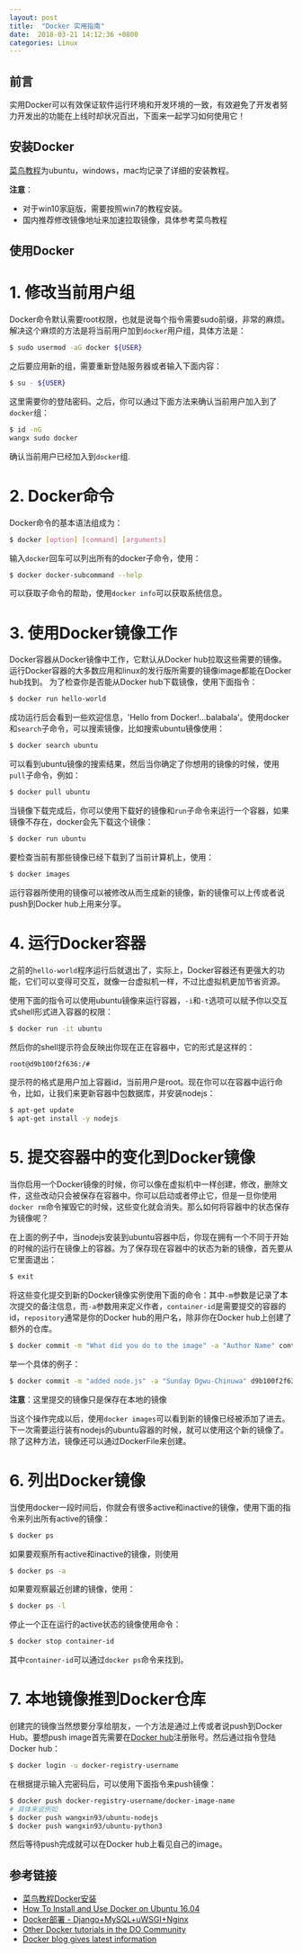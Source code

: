 ```yaml
---
layout: post
title:  "Docker 实用指南"
date:  2018-03-21 14:12:36 +0800
categories: Linux
---
```


## 前言
实用Docker可以有效保证软件运行环境和开发环境的一致，有效避免了开发者努力开发出的功能在上线时却状况百出，下面来一起学习如何使用它！

## 安装Docker
[菜鸟教程](http://www.runoob.com/docker/ubuntu-docker-install.html)为ubuntu，windows，mac均记录了详细的安装教程。

**注意**：
* 对于win10家庭版，需要按照win7的教程安装。
* 国内推荐修改镜像地址来加速拉取镜像，具体参考菜鸟教程

## 使用Docker 
# 1. 修改当前用户组
Docker命令默认需要root权限，也就是说每个指令需要sudo前缀，非常的麻烦。解决这个麻烦的方法是将当前用户加到`docker`用户组，具体方法是：
```bash
$ sudo usermod -aG docker ${USER}
```
之后要应用新的组，需要重新登陆服务器或者输入下面内容：
```bash
$ su - ${USER}
```
这里需要你的登陆密码。之后，你可以通过下面方法来确认当前用户加入到了`docker`组：
```bash
$ id -nG
wangx sudo docker
```
确认当前用户已经加入到`docker`组.

# 2. Docker命令
Docker命令的基本语法组成为：
```bash
$ docker [option] [command] [arguments]
```
输入`docker`回车可以列出所有的docker子命令，使用：
```bash
$ docker docker-subcommand --help
```
可以获取子命令的帮助，使用`docker info`可以获取系统信息。

# 3. 使用Docker镜像工作
Docker容器从Docker镜像中工作，它默认从Docker hub拉取这些需要的镜像。运行Docker容器的大多数应用和linux的发行版所需要的镜像image都能在Docker hub找到。
为了检查你是否能从Docker hub下载镜像，使用下面指令：
```bash
$ docker run hello-world
```
成功运行后会看到一些欢迎信息，'Hello from Docker!...balabala'。使用docker和`search`子命令，可以搜索镜像，比如搜索ubuntu镜像使用：
```bash
$ docker search ubuntu
```
可以看到ubuntu镜像的搜索结果，然后当你确定了你想用的镜像的时候，使用`pull`子命令，例如：
```bash
$ docker pull ubuntu
```
当镜像下载完成后，你可以使用下载好的镜像和`run`子命令来运行一个容器，如果镜像不存在，docker会先下载这个镜像：
```bash
$ docker run ubuntu
```
要检查当前有那些镜像已经下载到了当前计算机上，使用：
```bash
$ docker images
```
运行容器所使用的镜像可以被修改从而生成新的镜像，新的镜像可以上传或者说push到Docker hub上用来分享。

# 4. 运行Docker容器
之前的`hello-world`程序运行后就退出了，实际上，Docker容器还有更强大的功能，它们可以变得可交互，就像一台虚拟机一样，不过比虚拟机更加节省资源。

使用下面的指令可以使用ubuntu镜像来运行容器，`-i`和`-t`选项可以赋予你以交互式shell形式进入容器的权限：
```bash
$ docker run -it ubuntu
```
然后你的shell提示符会反映出你现在正在容器中，它的形式是这样的：
```bash
root@d9b100f2f636:/#
```
提示符的格式是用户加上容器id，当前用户是root。现在你可以在容器中运行命令，比如，让我们来更新容器中包数据库，并安装nodejs：
```bash
$ apt-get update
$ apt-get install -y nodejs
```

# 5. 提交容器中的变化到Docker镜像
当你启用一个Docker镜像的时候，你可以像在虚拟机中一样创建，修改，删除文件，这些改动只会被保存在容器中。你可以启动或者停止它，但是一旦你使用`docker rm`命令摧毁它的时候，这些变化就会消失。那么如何将容器中的状态保存为镜像呢？

在上面的例子中，当nodejs安装到ubuntu容器中后，你现在拥有一个不同于开始的时候的运行在镜像上的容器。为了保存现在容器中的状态为新的镜像，首先要从它里面退出：
```bash
$ exit
```
将这些变化提交到新的Docker镜像实例使用下面的命令：其中`-m`参数是记录了本次提交的备注信息，而`-a`参数用来定义作者，`container-id`是需要提交的容器的id，`repository`通常是你的Docker hub的用户名，除非你在Docker hub上创建了额外的仓库。
```bash
$ docker commit -m "What did you do to the image" -a "Author Name" container-id repository/new_image_name
```
举一个具体的例子：
```bash
$ docker commit -m "added node.js" -a "Sunday Ogwu-Chinuwa" d9b100f2f636 finid/ubuntu-nodejs
```
**注意**：这里提交的镜像只是保存在本地的镜像

当这个操作完成以后，使用`docker images`可以看到新的镜像已经被添加了进去。下一次需要运行装有nodejs的ubuntu容器的时候，就可以使用这个新的镜像了。除了这种方法，镜像还可以通过DockerFile来创建。

# 6. 列出Docker镜像
当使用docker一段时间后，你就会有很多active和inactive的镜像，使用下面的指令来列出所有active的镜像：
```bash
$ docker ps
```
如果要观察所有active和inactive的镜像，则使用
```bash
$ docker ps -a
```
如果要观察最近创建的镜像，使用：
```bash
$ docker ps -l
```
停止一个正在运行的active状态的镜像使用命令：
```bash
$ docker stop container-id
```
其中`container-id`可以通过`docker ps`命令来找到。

# 7. 本地镜像推到Docker仓库
创建完的镜像当然想要分享给朋友，一个方法是通过上传或者说push到Docker Hub。要想push image首先需要在[Docker hub](https://hub.docker.com/)注册账号。然后通过指令登陆Docker hub：
```bash
$ docker login -u docker-registry-username
```
在根据提示输入完密码后，可以使用下面指令来push镜像：
```bash
$ docker push docker-registry-username/docker-image-name
# 具体来说例如
$ docker push wangxin93/ubuntu-nodejs
$ docker push wangxin93/ubuntu-python3
```
然后等待push完成就可以在Docker hub上看见自己的image。

## 参考链接
* [菜鸟教程Docker安装](http://www.runoob.com/docker/ubuntu-docker-install.html)
* [How To Install and Use Docker on Ubuntu 16.04](https://www.digitalocean.com/community/tutorials/how-to-install-and-use-docker-on-ubuntu-16-04)
* [Docker部署 - Django+MySQL+uWSGI+Nginx](https://zhuanlan.zhihu.com/p/29609591)
* [Other Docker tutorials in the DO Community](https://www.digitalocean.com/community/tags/docker?type=tutorials)
* [Docker blog gives latest information](https://blog.docker.com/)
